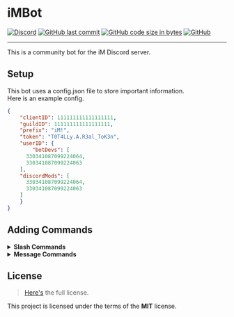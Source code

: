 # iMBot

[![Discord](https://img.shields.io/discord/359374635680399363?color=%235865F2&label=Discord&logo=discord&logoColor=%23FFFFFF&style=for-the-badge)](https://discord.gg/JpcBxZv6bF)
[![GitHub last commit](https://img.shields.io/github/last-commit/Holy-Person/iMBot?style=for-the-badge)](https://github.com/Holy-Person/iMBot)
[![GitHub code size in bytes](https://img.shields.io/github/languages/code-size/Holy-Person/iMBot?style=for-the-badge)](https://github.com/Holy-Person/iMBot)
[![GitHub](https://img.shields.io/github/license/Holy-Person/iMBot?style=for-the-badge)](https://github.com/Holy-Person/iMBot)

---

This is a community bot for the iM Discord server.

## Setup

This bot uses a config.json file to store important information.<br>
Here is an example config.

```json
{
	"clientID": 111111111111111111,
	"guildID": 111111111111111111,
	"prefix": "iM!",
	"token": "T0T4LLy.A.R3al_ToK3n",
	"userID": {
		"botDevs": [
      330341087099224064,
      330341087099224063
    ],
    "discordMods": [
      330341087099224064,
      330341087099224063
    ]
	}
}
```

## Adding Commands

<details>
<summary><strong>Slash Commands</strong></summary>

To add a new command, add a new .js file in the `slashCommands` folder, please use the template below.

```js
const { SlashCommandBuilder } = require("@discordjs/builders");

module.exports = {
  data: new SlashCommandBuilder()
    .setName("COMMAND_NAME")
    .setDescription("COMMAND_DESCRIPTION"),
  async execute(interaction) {
    //Command function here, example with pong below.
    return interaction.reply("Pong!");
  }
};
```

</details>

<details>
<summary><strong>Message Commands</strong></summary>

To add a new command, add a new .js file in the `messageCommands` folder, please use the template below.<br>
Name your file the way you want the command to be named.

```js
const Config = require('./config.json');

module.exports = {
  description: `Sends back "Pong!".`, //Description and usage for the help command.
  usage: `Usage \`${Config.prefix}ping\`.`,
  method: function (message, _Bot, _args) { //Variables with _ are not being used at the moment.
    //Command function here, example with pong below.
    return message.channel.send(`Pong!`);
  }
};
```

</details>

## License

> [Here's](https://github.com/Holy-Person/iMBot/blob/main/LICENSE) the full license.

This project is licensed under the terms of the **MIT** license.
